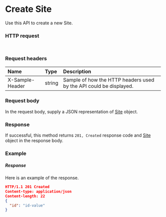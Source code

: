 # Create Site

Use this API to create a new Site.
### HTTP request
```http


```
### Request headers
| Name       | Type | Description|
|:---------------|:--------|:----------|
| X-Sample-Header  | string  | Sample of how the HTTP headers used by the API could be displayed.|

### Request body
In the request body, supply a JSON representation of [Site](../resources/site.md) object.


### Response
If successful, this method returns `201, Created` response code and [Site](../resources/site.md) object in the response body.

### Example
##### Response
Here is an example of the response.
```json
HTTP/1.1 201 Created
Content-type: application/json
Content-length: 22
{
  "id": "id-value"
}
```
<!-- uuid: f9836901-fb86-47ff-a481-f441c8b2a9ec\n2015-10-09 15:14:09 UTC -->